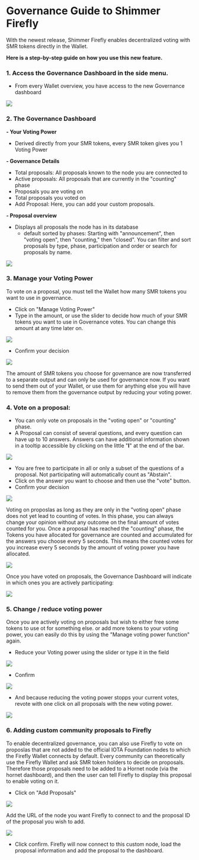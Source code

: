# Governance Guide to Shimmer Firefly

With the newest release, Shimmer Firefly enables decentralized voting with SMR tokens directly in the Wallet. 

**Here is a step-by-step guide on how you use this new feature.**

### **1. Access the Governance Dashboard in the side menu.**
- From every Wallet overview, you have access to the new Governance dashboard

![](https://i.imgur.com/o0yfbPN.png)

### **2. The Governance Dashboard** 

**- Your Voting Power**
- Derived directly from your SMR tokens, every SMR token gives you 1 Voting Power

**- Governance Details**

- Total proposals: All proposals known to the node you are connected to
- Active proposals: All proposals that are currently in the "counting" phase
- Proposals you are voting on 
- Total proposals you voted on
- Add Proposal: Here, you can add your custom proposals.

**- Proposal overview**
- Displays all proposals the node has in its database 
    - default sorted by phases: Starting with "announcement", then "voting open", then "counting," then "closed". You can filter and sort proposals by type, phase, participation and order or search for proposals by name.


![](https://i.imgur.com/udSzpUX.png)

### **3. Manage your Voting Power**
To vote on a proposal, you must tell the Wallet how many SMR tokens you want to use in governance. 

- Click on "Manage Voting Power"
- Type in the amount, or use the slider to decide how much of your SMR tokens you want to use in Governance votes. You can change this amount at any time later on.

![](https://i.imgur.com/16uuWPh.png)

- Confirm your decision

![](https://i.imgur.com/oPuAHjF.png)

The amount of SMR tokens you choose for governance are now transferred to a separate output and can only be used for governance now. If you want to send them out of your Wallet, or use them for anything else you will have to remove them from the governance output by reducing your voting power.

### **4. Vote on a proposal:**

- You can only vote on proposals in the "voting open" or "counting" phase.
- A Proposal can consist of several questions, and every question can have up to 10 answers. Answers can have additional information shown in a tooltip accessible by clicking on the little "**I**" at the end of the bar.

![](https://i.imgur.com/b7FkzxV.png)

- You are free to participate in all or only a subset of the questions of a proposal. Not participating will automatically count as "Abstain".
- Click on the answer you want to choose and then use the "vote" button.
- Confirm your decision

![](https://i.imgur.com/4mMk1SM.png)


Voting on proposlas as long as they are only in the "voting open" phase does not yet lead to counting of votes. In this phase, you can always change your opinion without any outcome on the final amount of votes counted for you.
Once a proposal has reached the "counting" phase, the Tokens you have allocated for governance are counted and accumulated for the answers you choose every 5 seconds. This means the counted votes for you increase every 5 seconds by the amount of voting power you have allocated.

![](https://i.imgur.com/2hgMTWO.png)


Once you have voted on proposals, the Governance Dashboard will indicate in which ones you are actively participating:

![](https://i.imgur.com/27DqFe4.png)


### **5. Change / reduce voting power**

Once you are actively voting on proposals but wish to either free some tokens to use ot for something else. or add more tokens to your voting power, you can easily do this by using the "Manage voting power function" again.

- Reduce your Voting power using the slider or type it in the field

![](https://i.imgur.com/ltW7RgW.png)


- Confirm

![](https://i.imgur.com/pt8c3bQ.png)


- And because reducing the voting power stopps your current votes, revote with one click on all proposals with the new voting power.


![](https://i.imgur.com/Qx9QhNi.png)



### **6. Adding custom community proposals to Firefly**

To enable decentralized governance, you can also use Firefly to vote on proposlas that are not added to the official IOTA Foundation nodes to which the Firefly Wallet connects by default. 
Every community can theoretically use the Firefly Wallet and ask SMR token holders to decide on proposals. Therefore those proposals need to be added to a Hornet node (via the hornet dashboard), and then the user can tell Firefly to display this proposal to enable voting on it.

- Click on "Add Proposals"

![](https://i.imgur.com/QzmdgnN.png)

Add the URL of the node you want Firefly to connect to and the proposal ID of the proposal you wish to add.


![](https://i.imgur.com/bezrsXj.png)


- Click confirm. Firefly will now connect to this custom node, load the proposal information and add the proposal to the dashboard.







